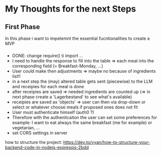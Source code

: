 # My Thoughts for the next Steps
## First Phase
In this phase i want to impelemnt the essential fucntionalities to create a MVP
###
- DONE: change require() ti import ...
- I need to handle the response to fill into the table => each meal into the corresponding field (= Breakfast-Monday, ...)
- User could make then adjustments => maybe no because of ingredients list!! 
- in a next step the (may) altered table gets sent (piecewise) to the LLM and receipies for each meal is done 
- after receipies are saved => needed ingredients are counted up (=> in next phase create a 'Lagerbestand' to see what's available)
- receipies are saved as 'objects' => user can then via drop-down or select or whatever choose meals if pruposed ones does not fit 
- User must authenticate himself (auth0 ?)
- Therefore with the authenitcaiton the user can set some preferences for example: 
    I want to eat always the same breakfast (me for example) or vegetarian, ...
- set CORS settings in server

how to structure the project: https://dev.to/vyan/how-to-structure-your-backend-code-in-nodejs-expressjs-2bdd